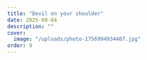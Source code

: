 ```yaml
---
title: "Devil on your shoulder"
date: 2025-09-04
description: ""
cover:
  image: "/uploads/photo-1756994934407.jpg"
order: 9
---
```


